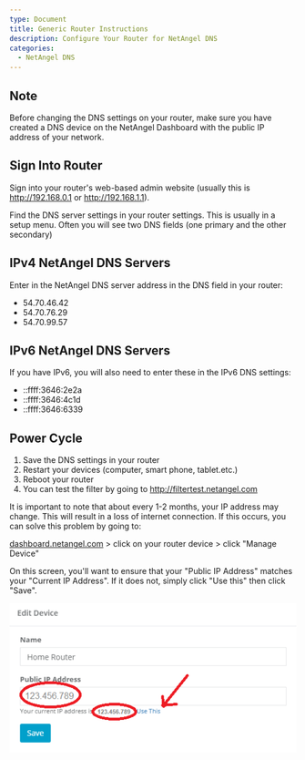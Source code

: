 ```yaml
---
type: Document
title: Generic Router Instructions
description: Configure Your Router for NetAngel DNS
categories:
  - NetAngel DNS
---
```

## Note

Before changing the DNS settings on your router, make sure you have created a DNS device on the NetAngel Dashboard with the public IP address of your network.

## Sign Into Router

Sign into your router's web-based admin website (usually this is <http://192.168.0.1> or <http://192.168.1.1>).

Find the DNS server settings in your router settings.  This is usually in a setup menu.  Often you will see two DNS fields (one primary and the other secondary)

## IPv4 NetAngel DNS Servers

Enter in the NetAngel DNS server address in the DNS field in your router:

* 54.70.46.42
* 54.70.76.29
* 54.70.99.57

## IPv6 NetAngel DNS Servers

If you have IPv6, you will also need to enter these in the IPv6 DNS settings:

* ::ffff:3646:2e2a
* ::ffff:3646:4c1d
* ::ffff:3646:6339

## Power Cycle

1. Save the DNS settings in your router
2. Restart your devices (computer, smart phone, tablet.etc.)
3. Reboot your router
4. You can test the filter by going to <http://filtertest.netangel.com>

It is important to note that about every 1-2 months, your IP address may change. This will result in a loss of internet connection. If this occurs, you can solve this problem by going to:

[dashboard.netangel.com](dashboard.netangel.com) > click on your router device > click "Manage Device"

On this screen, you'll want to ensure that your "Public IP Address" matches your "Current IP Address". If it does not, simply click "Use this" then click "Save".

![Public IP Address](/img/uploads/25x2o3ddwajzvs5zu8e7g16nuwhlg9bf83jxd77sys182c4n79-1.png)
